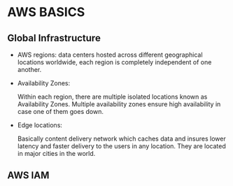 # AWS BASICS

## Global Infrastructure

- AWS regions:
  data centers hosted across different geographical locations worldwide, each region is completely independent of one another.


- Availability Zones:
  
  Within each region, there are multiple isolated locations known as Availability Zones. Multiple availability zones ensure high availability in case one of them goes down.

- Edge locations:

  Basically content delivery network which caches data and insures lower latency and faster delivery to the users in any location. They are located in major cities in the world.


## AWS IAM

